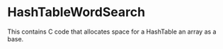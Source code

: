 # HashTableWordSearch
This contains C code that allocates space for a HashTable an array as a base.
